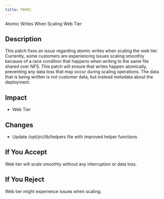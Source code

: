 ```yaml
---
title: P006C
---
```


Atomic Writes When Scaling Web Tier

## Description

This patch fixes an issue regarding atomic writes when scaling the web tier. Currently, some customers are experiencing issues scaling smoothly because of a race condition that happens when writing to the same file shared over NFS. This patch will ensure that writes happen atomically, preventing any data loss that may occur during scaling operations. The data that is being written is not customer data, but instead metadata about the deployment.

## Impact

- Web Tier

## Changes

- Update /opt/jrc/lib/helpers file with improved helper functions

## If You Accept

Web tier will scale smoothly without any interruption or data loss.

## If You Reject

Web tier might experience issues when scaling.
